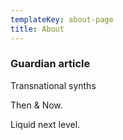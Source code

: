 ```yaml
---
templateKey: about-page
title: About
---
```

### Guardian article
Transnational synths

Then & Now.

Liquid next level.

